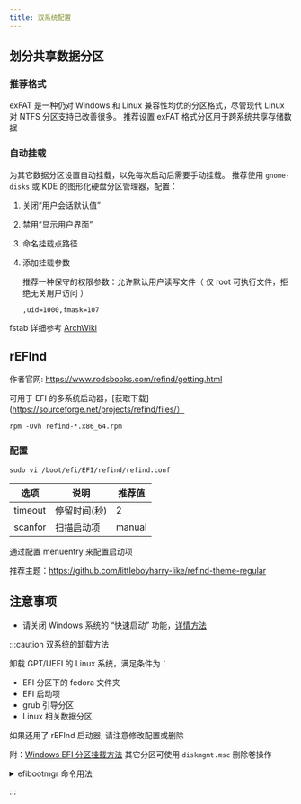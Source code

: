 ```yaml
---
title: 双系统配置
---
```


## 划分共享数据分区

### 推荐格式

exFAT 是一种仍对 Windows 和 Linux 兼容性均优的分区格式，尽管现代 Linux 对 NTFS 分区支持已改善很多。
推荐设置 exFAT 格式分区用于跨系统共享存储数据

### 自动挂载

为其它数据分区设置自动挂载，以免每次启动后需要手动挂载。
推荐使用 `gnome-disks` 或 KDE 的图形化硬盘分区管理器，配置：

1. 关闭“用户会话默认值”
2. 禁用“显示用户界面”
3. 命名挂载点路径
4. 添加挂载参数

   推荐一种保守的权限参数：允许默认用户读写文件（ 仅 root 可执行文件，拒绝无关用户访问 ）

       ,uid=1000,fmask=107

fstab 详细参考 [ArchWiki](<https://wiki.archlinux.org/title/Fstab_(%E7%AE%80%E4%BD%93%E4%B8%AD%E6%96%87)>)

## rEFInd

作者官网: https://www.rodsbooks.com/refind/getting.html

可用于 EFI 的多系统启动器，[获取下载](https://sourceforge.net/projects/refind/files/）

    rpm -Uvh refind-*.x86_64.rpm

### 配置

    sudo vi /boot/efi/EFI/refind/refind.conf

<div className="autoselect-cell-of-table">

| 选项    | 说明         | 推荐值 |
| ------- | ------------ | ------ |
| timeout | 停留时间(秒) | 2      |
| scanfor | 扫描启动项   | manual |

</div>

通过配置 menuentry 来配置启动项

推荐主题：https://github.com/littleboyharry-like/refind-theme-regular

## 注意事项

- 请关闭 Windows 系统的 “快速启动” 功能，<a href="/docs/win/first-run#双系统" target="_blank" >详情方法</a>

:::caution 双系统的卸载方法

卸载 GPT/UEFI 的 Linux 系统，满足条件为：

- EFI 分区下的 fedora 文件夹
- EFI 启动项
- grub 引导分区
- Linux 相关数据分区

如果还用了 rEFInd 启动器, 请注意修改配置或删除

附：[Windows EFI 分区挂载方法](https://jingyan.baidu.com/article/fc07f9893bef4353fee51905.html)
其它分区可使用 `diskmgmt.msc` 删除卷操作

<details className="let-details-to-yellow">
  <summary>efibootmgr 命令用法</summary>

列出启动顺序：

    efibootmgr

删除启动项：

    sudo efibootmgr -b <id> -B

</details>

:::

<!--
## 其它

启动切换助手 [Inokinoki/QEFIEntryManager](https://github.com/Inokinoki/QEFIEntryManager)
[下载](https://github.com/Inokinoki/QEFIEntryManager/releases/latest)
-->
